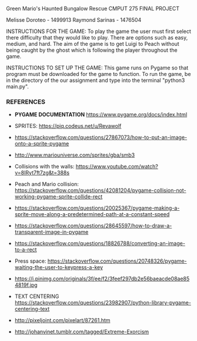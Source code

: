 Green Mario's Haunted Bungalow Rescue
CMPUT 275 FINAL PROJECT

Melisse Doroteo - 1499913
Raymond Sarinas - 1476504

INSTRUCTIONS FOR THE GAME:
To play the game the user must first select there difficulty that they would like to play. There are options such as easy, medium,
and hard. The aim of the game is to get Luigi to Peach without being caught by the ghost which is following the player throughout the
game.

INSTRUCTIONS TO SET UP THE GAME:
This game runs on Pygame so that program must be downloaded for the game to function. To run the game, be in the directory of the our assignment and type into the terminal "python3 main.py".

### REFERENCES
- **PYGAME DOCUMENTATION**
https://www.pygame.org/docs/index.html

- SPRITES: https://piq.codeus.net/u/Revawolf
- https://stackoverflow.com/questions/27867073/how-to-put-an-image-onto-a-sprite-pygame
- http://www.mariouniverse.com/sprites/gba/smb3
- Collisions with the walls: https://www.youtube.com/watch?v=8IRyt7ft7zg&t=388s
- Peach and Mario collision: https://stackoverflow.com/questions/42081204/pygame-collision-not-working-pygame-sprite-collide-rect
- https://stackoverflow.com/questions/20025367/pygame-making-a-sprite-move-along-a-predetermined-path-at-a-constant-speed
- https://stackoverflow.com/questions/28645597/how-to-draw-a-transparent-image-in-pygame
- https://stackoverflow.com/questions/18826788/converting-an-image-to-a-rect
- Press space: https://stackoverflow.com/questions/20748326/pygame-waiting-the-user-to-keypress-a-key
- https://i.pinimg.com/originals/3f/ee/f2/3feef297db2e56baeacde08ae854819f.jpg
- TEXT CENTERING https://stackoverflow.com/questions/23982907/python-library-pygame-centering-text
- http://pixeljoint.com/pixelart/87261.htm
- http://johanvinet.tumblr.com/tagged/Extreme-Exorcism
